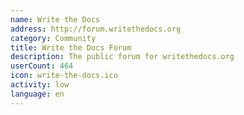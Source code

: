 ```yaml
---
name: Write the Docs
address: http://forum.writethedocs.org
category: Community
title: Write the Docs Forum
description: The public forum for writethedocs.org
userCount: 464
icon: write-the-docs.ico
activity: low
language: en
---
```

